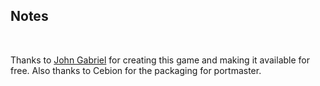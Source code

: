## Notes
<br/>

Thanks to [John Gabriel](https://bitbucket.org/JohnGabrielUK/hijinx/) for creating this game and making it available for free. Also thanks to Cebion for the packaging for portmaster.
<br/>

